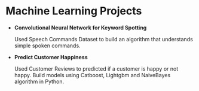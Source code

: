 # Machine Learning Projects 

* **Convolutional Neural Network for Keyword Spotting**

  Used Speech Commands Dataset to build an algorithm that understands simple spoken commands.


* **Predict Customer Happiness**

  Used Customer Reviews to predicted if a customer is happy or not happy. Build models using Catboost, Lightgbm and NaiveBayes algorithm in Python.
